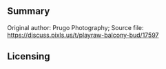 ## Summary

Original author: Prugo Photography; Source file:
<https://discuss.pixls.us/t/playraw-balcony-bud/17597>

## Licensing